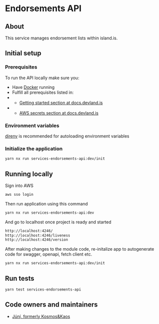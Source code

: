 # Endorsements API

## About

This service manages endorsement lists within island.is.

## Initial setup

### Prerequisites

To run the API locally make sure you:

- Have [Docker](https://www.docker.com/products/docker-desktop) running
- Fulfill all prerequisites listed in:
- - [Getting started section at docs.devland.is](https://docs.devland.is/)
- - [AWS secrets section at docs.devland.is](https://docs.devland.is/repository/)

### Environment variables

[direnv](https://direnv.net/docs/installation.html) is recommended for autoloading environment variables

### Initialize the application

```bash
yarn nx run services-endorsements-api:dev/init
```

## Running locally

Sign into AWS

```bash
aws sso login
```

Then run application using this command

```bash
yarn nx run services-endorsements-api:dev
```

And go to localhost once project is ready and started

```bash
http://localhost:4246/
http://localhost:4246/liveness
http://localhost:4246/version
```

After making changes to the module code, re-initalize app to autogenerate code for swagger, openapi, fetch client etc.
```bash
yarn nx run services-endorsements-api:dev/init
```

## Run tests

```bash
yarn test services-endorsements-api
```

## Code owners and maintainers

- [Júní, formerly Kosmos&Kaos](https://github.com/orgs/island-is/teams/kosmos-kaos/members)
